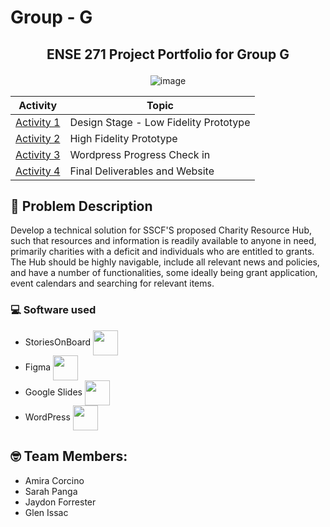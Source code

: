 # Group - G
## <p align="center"> ENSE 271 Project Portfolio for Group G </p>
<div align="center">
  <img src="https://github.com/user-attachments/assets/d2acd3b8-b639-4bee-9878-009354dac8df" alt="image">
</div>

<div align="center">
  
  | Activity | Topic |
  |-----|----------------------------------|
  | [Activity 1](https://github.com/gelnerr/Group-G/tree/main/Design%20Stage%20-%20Low%20Fidelity%20Prototype) | Design Stage - Low Fidelity Prototype |
  | [Activity 2](https://github.com/gelnerr/Group-G/tree/main/High%20Fidelity%20Prototype) | High Fidelity Prototype |
  | [Activity 3](https://github.com/gelnerr/Group-G/tree/main/Wordpress%20In-Progress) | Wordpress Progress Check in |
  | [Activity 4](https://github.com/gelnerr/Group-G/tree/main/Final%20Wordpress%20Solution) | Final Deliverables and Website |
  
</div>

## 🎯 Problem Description
Develop a technical solution for SSCF'S proposed Charity Resource Hub, such that resources and information is readily available to anyone in need, primarily charities with a deficit and individuals who are entitled to grants. The Hub should be highly navigable, include all relevant news and policies, and have a number of functionalities, some ideally being grant application, event calendars and searching for relevant items.

### 💻 Software used
  * StoriesOnBoard <img src="https://encrypted-tbn0.gstatic.com/images?q=tbn:ANd9GcSgpJfX4GWF1gAs6zw1DbSn6CrhNzz1sMBCgw&s" align="center" height="40px">
  * Figma <img src="https://upload.wikimedia.org/wikipedia/commons/thumb/3/33/Figma-logo.svg/1365px-Figma-logo.svg.png" align="center" height="40px">
  * Google Slides <img src="https://storage.googleapis.com/gweb-uniblog-publish-prod/original_images/Google_Docs.png" align="center" height="40px">
  * WordPress <img src="https://www.vectorlogo.zone/logos/wordpress/wordpress-tile.svg" align="center" height="40px">
  
## 🤓 Team Members:
 * Amira Corcino
 * Sarah Panga
 * Jaydon Forrester
 * Glen Issac

